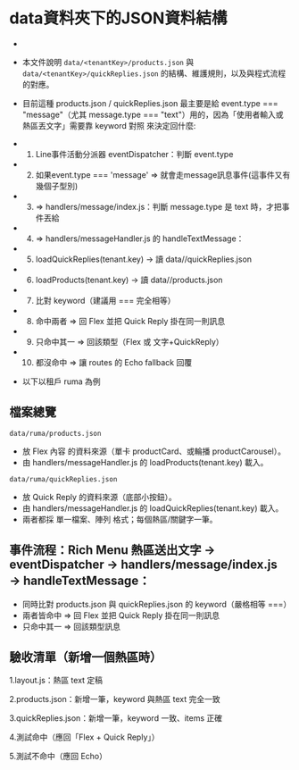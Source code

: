 # data資料夾下的JSON資料結構
- 
- 本文件說明 `data/<tenantKey>/products.json` 與 `data/<tenantKey>/quickReplies.json` 的結構、維護規則，以及與程式流程的對應。
- 目前這種 products.json / quickReplies.json 最主要是給 event.type === "message"（尤其 message.type === "text"）用的，因為「使用者輸入或熱區丟文字」需要靠 keyword 對照 來決定回什麼: 
- 1. Line事件活動分派器 eventDispatcher：判斷 event.type
- 2. 如果event.type === 'message' => 就會走message訊息事件(這事件又有幾個子型別)
- 3. => handlers/message/index.js：判斷 message.type 是 text 時，才把事件丟給
- 4. => handlers/messageHandler.js 的 handleTextMessage：
- 5. loadQuickReplies(tenant.key) → 讀 data/<tenant>/quickReplies.json
- 6. loadProducts(tenant.key) → 讀 data/<tenant>/products.json
- 7. 比對 keyword（建議用 === 完全相等）
- 8. 命中兩者 ⇒ 回 Flex 並把 Quick Reply 掛在同一則訊息
- 9. 只命中其一 ⇒ 回該類型（Flex 或 文字+QuickReply）
- 10. 都沒命中 ⇒ 讓 routes 的 Echo fallback 回覆

- 以下以租戶 ruma 為例

## 檔案總覽

`data/ruma/products.json`
- 放 Flex 內容 的資料來源（單卡 productCard、或輪播 productCarousel）。
- 由 handlers/messageHandler.js 的 loadProducts(tenant.key) 載入。

`data/ruma/quickReplies.json`
- 放 Quick Reply 的資料來源（底部小按鈕）。
- 由 handlers/messageHandler.js 的 loadQuickReplies(tenant.key) 載入。
- 兩者都採 單一檔案、陣列 格式；每個熱區/關鍵字一筆。

## 事件流程：Rich Menu 熱區送出文字 → eventDispatcher → handlers/message/index.js → handleTextMessage：

- 同時比對 products.json 與 quickReplies.json 的 keyword（嚴格相等 ===）
- 兩者皆命中 ⇒ 回 Flex 並把 Quick Reply 掛在同一則訊息
- 只命中其一 ⇒ 回該類型訊息



## 驗收清單（新增一個熱區時）

1.layout.js：熱區 text 定稿

2.products.json：新增一筆，keyword 與熱區 text 完全一致

3.quickReplies.json：新增一筆，keyword 一致、items 正確

4.測試命中（應回「Flex + Quick Reply」）

5.測試不命中（應回 Echo）